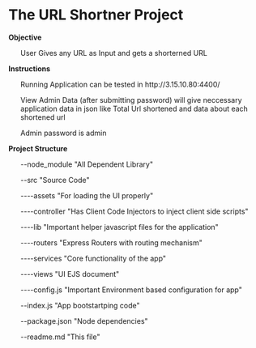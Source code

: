 # The URL Shortner Project
<b>Objective</b>
<ul> User Gives any URL as Input and gets a shorterned URL</ul>
<b>Instructions</b>
<ul> Running Application can be tested in http://3.15.10.80:4400/</ul>
<ul><p>View Admin Data (after submitting password) will give neccessary application data in json
like Total Url shortened and  data about each shortened url<p></ul>
<ul> Admin password is admin</ul>
<b>Project Structure</b>
<ul>--node_module   "All Dependent Library"</ul>
<ul>--src   "Source Code"</ul>
<ul>----assets   "For loading the UI properly"</ul>
<ul>----controller   "Has Client Code Injectors to inject client side scripts"</ul>
<ul>----lib   "Important helper javascript files for the application"</ul>
<ul>----routers   "Express Routers with routing mechanism"</ul>
<ul>----services   "Core functionality of the app"</ul>
<ul>----views   "UI EJS document"</ul>
<ul>----config.js   "Important Environment based configuration for app"</ul>
<ul>--index.js   "App bootstartping code"</ul>
<ul>--package.json   "Node dependencies"</ul>
<ul>--readme.md   "This file"</ul>


